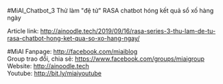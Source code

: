 #MiAI_Chatbot_3
Thử làm "đệ tử" RASA chatbot hóng kết quả sổ xố hàng ngày

Article link:  http://ainoodle.tech/2019/09/16/rasa-series-3-thu-lam-de-tu-rasa-chatbot-hong-ket-qua-so-xo-hang-ngay/

#MìAI 
Fanpage: http://facebook.com/miaiblog<br>
Group trao đổi, chia sẻ: https://www.facebook.com/groups/miaigroup<br>
Website: http://ainoodle.tech<br>
Youtube: http://bit.ly/miaiyoutube<br>
